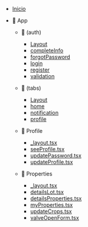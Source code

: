 - [Inicio](/)

- 📁 App

  - 📁 (auth)

    - [Layout](</app/(auth)/layout.md>)
    - [completeInfo](</app/(auth)/complete-info.md>)
    - [forgotPassword](</app/(auth)/forgot-password.md>)
    - [login](</app/(auth)/login.md>)
    - [register](</app/(auth)/register.md>)
    - [validation](</app/(auth)/validation.md>)

  - 📁 (tabs)

    - [Layout](</app/(tabs)/layout.md>)
    - [home](</app/(tabs)/home.md>)
    - [notification](</app/(tabs)/notification.md>)
    - [profile](</app/(tabs)/profile.md>)

  - 📁 Profile

    - [\_layout.tsx](/app/profile/layoutprofile.md)
    - [seeProfile.tsx](/app/profile/see-profile.md)
    - [updatePassword.tsx](/app/profile/update-password.md)
    - [updateProfile.tsx](/app/profile/update-profile.md)

  - 📁 Properties

    - [\_layout.tsx](/app/properties/layoutproperties.md)
    - [detailsLot.tsx](/app/properties/detailsLot.md)
    - [detailsProperties.tsx](/app/properties/detailsProperties.md)
    - [myProperties.tsx](/app/properties/myProperties.md)
    - [updateCrops.tsx](/app/properties/updateCrops.md)
    - [valveOpenForm.tsx](/app/properties/valveOpenForm.md)
